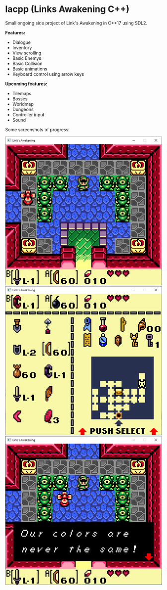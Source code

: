 # lacpp (Links Awakening C++)

Small ongoing side project of Link's Awakening in C++17 using SDL2.

**Features:**

* Dialogue
* Inventory
* View scrolling
* Basic Enemys
* Basic Collision
* Basic animations
* Keyboard control using arrow keys

**Upcoming features:**

* Tilemaps
* Bosses
* Worldmap
* Dungeons
* Controller input
* Sound

Some screenshots of progress:

![alt text](Screens/000.png)
![alt text](Screens/001.png)
![alt text](Screens/002.png)
